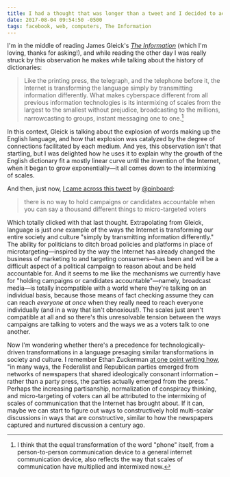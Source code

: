 ```yaml
---
title: I had a thought that was longer than a tweet and I decided to actually develop it, hooray for me
date: 2017-08-04 09:54:50 -0500
tags: facebook, web, computers, The Information
---
```

I'm in the middle of reading James Gleick's [*The Information*](http://www.nytimes.com/2011/03/20/books/review/book-review-the-information-by-james-gleick.html) (which I'm loving, thanks for asking!), and while reading the other day I was really struck by this observation he makes while talking about the history of dictionaries:

> Like the printing press, the telegraph, and the telephone before it, the Internet is transforming the language simply by transmitting information differently. What makes cyberspace different from all previous information technologies is its intermixing of scales from the largest to the smallest without prejudice, broadcasting to the millions, narrowcasting to groups, instant messaging one to one.[^1]

In this context, Gleick is talking about the explosion of words making up the English language, and how that explosion was catalyzed by the degree of connections facilitated by each medium. And yes, this observation isn't that startling, but I was delighted how he uses it to explain why the growth of the English dictionary fit a mostly linear curve until the invention of the Internet, when it began to grow exponentially—it all comes down to the intermixing of scales.

And then, just now, [I came across this tweet](https://twitter.com/Pinboard/status/890568929248260096) by [@pinboard](https://twitter.com/pinboard):

> there is no way to hold campaigns or candidates accountable when you can say a thousand different things to micro-targeted voters

Which totally clicked with that last thought. Extrapolating from Gleick, language is just _one_ example of the ways the Internet is transforming our entire society and culture "simply by transmitting information differently." The ability for politicians to ditch broad policies and platforms in place of microtargeting—inspired by the way the Internet has already changed the business of marketing to and targeting consumers—has been and will be a difficult aspect of a political campaign to reason about and be held accountable for. And it seems to me like the mechanisms we currently have for "holding campaigns or candidates accountable"—namely, broadcast media—is totally incompatible with a world where they're talking on an individual basis, because those means of fact checking assume they can can reach _everyone at once_ when they really need to reach everyone individually (and in a way that isn't obnoxious!). The scales just aren't compatible at all and so there's this unresolvable tension between the ways campaigns are talking to voters and the ways we as a voters talk to one another.

Now I'm wondering whether there's a precedence for technologically-driven transformations in a language presaging similar transformations in society and culture. I remember Ethan Zuckerman [at one point writing how](http://www.ethanzuckerman.com/blog/2016/02/26/ben-franklin-the-post-office-and-the-digital-public-sphere/), "in many ways, the Federalist and Republican parties emerged from networks of newspapers that shared ideologically consonant information – rather than a party press, the parties actually emerged from the press." Perhaps the increasing partisanship, normalization of conspiracy thinking, and micro-targeting of voters can all be attributed to the intermixing of scales of communication that the Internet has brought about. If it can, maybe we can start to figure out ways to constructively hold multi-scalar discussions in ways that are constructive, similar to how the newspapers captured and nurtured discussion a century ago.

[^1]: I think that the equal transformation of the word "phone" itself, from a person-to-person communication device to a general internet communication device, also reflects the way that scales of communication have multiplied and intermixed now.